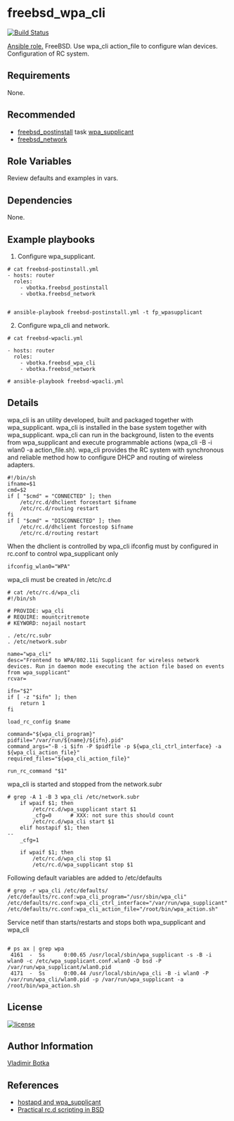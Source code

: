 freebsd_wpa_cli
===============

[![Build Status](https://travis-ci.org/vbotka/ansible-freebsd-wpa-cli.svg?branch=master)](https://travis-ci.org/vbotka/ansible-freebsd-wpa-cli)

[Ansible role.](https://galaxy.ansible.com/vbotka/freebsd_wpa_cli/) FreeBSD. Use wpa_cli action_file to configure wlan devices. Configuration of RC system.


Requirements
------------

None.

Recommended
-----------

- [freebsd_postinstall](https://galaxy.ansible.com/vbotka/freebsd_postinstall) task [wpa_supplicant](https://github.com/vbotka/ansible-freebsd-postinstall/blob/master/tasks/wpasupplicant.yml)
- [freebsd_network](https://galaxy.ansible.com/vbotka/freebsd_network)


Role Variables
--------------

Review defaults and examples in vars.

Dependencies
------------

None.

Example playbooks
-----------------

1) Configure wpa_supplicant.

```
# cat freebsd-postinstall.yml
- hosts: router
  roles:
    - vbotka.freebsd_postinstall
    - vbotka.freebsd_network


# ansible-playbook freebsd-postinstall.yml -t fp_wpasupplicant
```

2) Configure wpa_cli and network.

```
# cat freebsd-wpacli.yml

- hosts: router
  roles:
    - vbotka.freebsd_wpa_cli
    - vbotka.freebsd_network

# ansible-playbook freebsd-wpacli.yml
```

Details
-------

wpa_cli is an utility developed, built and packaged together with wpa_supplicant. wpa_cli is installed in the base system together with wpa_supplicant. wpa_cli can run in the background, listen to the events from wpa_supplicant and execute programmable actions (wpa_cli -B -i wlan0 -a action_file.sh). wpa_cli provides the RC system with synchronous and reliable method how to configure DHCP and routing of wireless adapters.

```
#!/bin/sh
ifname=$1
cmd=$2
if [ "$cmd" = "CONNECTED" ]; then
    /etc/rc.d/dhclient forcestart $ifname
    /etc/rc.d/routing restart
fi
if [ "$cmd" = "DISCONNECTED" ]; then
    /etc/rc.d/dhclient forcestop $ifname
    /etc/rc.d/routing restart
```

When the dhclient is controlled by wpa_cli ifconfig must by configured in rc.conf to control wpa_supplicant only

```
ifconfig_wlan0="WPA"
```

wpa_cli must be created in /etc/rc.d

```
# cat /etc/rc.d/wpa_cli 
#!/bin/sh

# PROVIDE: wpa_cli
# REQUIRE: mountcritremote
# KEYWORD: nojail nostart

. /etc/rc.subr
. /etc/network.subr

name="wpa_cli"
desc="Frontend to WPA/802.11i Supplicant for wireless network
devices. Run in daemon mode executing the action file based on events
from wpa_supplicant"
rcvar=

ifn="$2"
if [ -z "$ifn" ]; then
	return 1
fi

load_rc_config $name

command="${wpa_cli_program}"
pidfile="/var/run/${name}/${ifn}.pid"
command_args="-B -i $ifn -P $pidfile -p ${wpa_cli_ctrl_interface} -a ${wpa_cli_action_file}"
required_files="${wpa_cli_action_file}"

run_rc_command "$1"
```

wpa_cli is started and stopped from the network.subr

```
# grep -A 1 -B 3 wpa_cli /etc/network.subr
	if wpaif $1; then
		/etc/rc.d/wpa_supplicant start $1
		_cfg=0		# XXX: not sure this should count
		/etc/rc.d/wpa_cli start $1
	elif hostapif $1; then
--
	_cfg=1

	if wpaif $1; then
		/etc/rc.d/wpa_cli stop $1
		/etc/rc.d/wpa_supplicant stop $1
```

Following default variables are added to /etc/defaults

```
# grep -r wpa_cli /etc/defaults/
/etc/defaults/rc.conf:wpa_cli_program="/usr/sbin/wpa_cli"
/etc/defaults/rc.conf:wpa_cli_ctrl_interface="/var/run/wpa_supplicant"
/etc/defaults/rc.conf:wpa_cli_action_file="/root/bin/wpa_action.sh"
```

Service netif than starts/restarts and stops both wpa_supplicant and wpa_cli

```

# ps ax | grep wpa
 4161  -  Ss      0:00.65 /usr/local/sbin/wpa_supplicant -s -B -i wlan0 -c /etc/wpa_supplicant.conf.wlan0 -D bsd -P /var/run/wpa_supplicant/wlan0.pid
 4171  -  Ss      0:00.44 /usr/local/sbin/wpa_cli -B -i wlan0 -P /var/run/wpa_cli/wlan0.pid -p /var/run/wpa_supplicant -a /root/bin/wpa_action.sh
```

License
-------

[![license](https://img.shields.io/badge/license-BSD-red.svg)](https://www.freebsd.org/doc/en/articles/bsdl-gpl/article.html)


Author Information
------------------

[Vladimir Botka](https://botka.link)

References
----------

- [hostapd and wpa_supplicant](https://w1.fi/)
- [Practical rc.d scripting in BSD](https://www.freebsd.org/doc/en/articles/rc-scripting/index.html)
